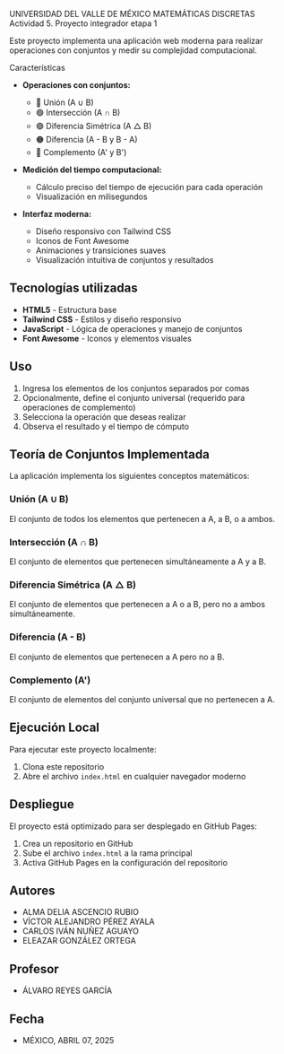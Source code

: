 UNIVERSIDAD DEL VALLE DE MÉXICO
MATEMÁTICAS DISCRETAS
Actividad 5. Proyecto integrador etapa 1 

Este proyecto implementa una aplicación web moderna para realizar operaciones con conjuntos y medir su complejidad computacional.

Características

- **Operaciones con conjuntos:**
  - 🔵 Unión (A ∪ B)
  - 🟢 Intersección (A ∩ B)
  - 🟣 Diferencia Simétrica (A △ B)
  - 🟠 Diferencia (A - B y B - A)
  - 🔴 Complemento (A' y B')

- **Medición del tiempo computacional:**
  - Cálculo preciso del tiempo de ejecución para cada operación
  - Visualización en milisegundos

- **Interfaz moderna:**
  - Diseño responsivo con Tailwind CSS
  - Iconos de Font Awesome
  - Animaciones y transiciones suaves
  - Visualización intuitiva de conjuntos y resultados

## Tecnologías utilizadas

- **HTML5** - Estructura base
- **Tailwind CSS** - Estilos y diseño responsivo
- **JavaScript** - Lógica de operaciones y manejo de conjuntos
- **Font Awesome** - Iconos y elementos visuales

## Uso

1. Ingresa los elementos de los conjuntos separados por comas
2. Opcionalmente, define el conjunto universal (requerido para operaciones de complemento)
3. Selecciona la operación que deseas realizar
4. Observa el resultado y el tiempo de cómputo

## Teoría de Conjuntos Implementada

La aplicación implementa los siguientes conceptos matemáticos:

### Unión (A ∪ B)
El conjunto de todos los elementos que pertenecen a A, a B, o a ambos.

### Intersección (A ∩ B)
El conjunto de elementos que pertenecen simultáneamente a A y a B.

### Diferencia Simétrica (A △ B)
El conjunto de elementos que pertenecen a A o a B, pero no a ambos simultáneamente.

### Diferencia (A - B)
El conjunto de elementos que pertenecen a A pero no a B.

### Complemento (A')
El conjunto de elementos del conjunto universal que no pertenecen a A.

## Ejecución Local

Para ejecutar este proyecto localmente:

1. Clona este repositorio
2. Abre el archivo `index.html` en cualquier navegador moderno

## Despliegue

El proyecto está optimizado para ser desplegado en GitHub Pages:

1. Crea un repositorio en GitHub
2. Sube el archivo `index.html` a la rama principal
3. Activa GitHub Pages en la configuración del repositorio

## Autores

- ALMA DELIA ASCENCIO RUBIO
- VÍCTOR ALEJANDRO PÉREZ AYALA
- CARLOS IVÁN NUÑEZ AGUAYO
- ELEAZAR GONZÁLEZ ORTEGA

## Profesor

- ÁLVARO REYES GARCÍA

## Fecha

- MÉXICO, ABRIL 07, 2025
